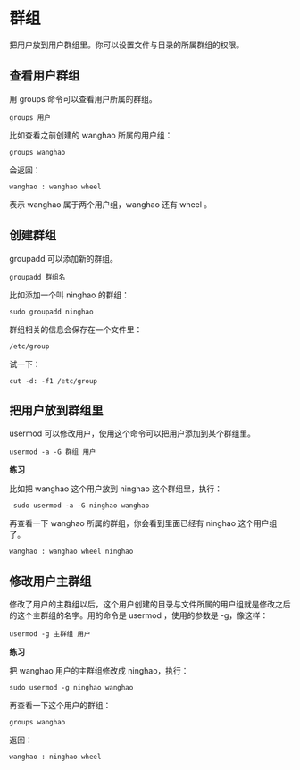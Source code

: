 # 群组

把用户放到用户群组里。你可以设置文件与目录的所属群组的权限。

## 查看用户群组

用 groups 命令可以查看用户所属的群组。

```
groups 用户
```

比如查看之前创建的 wanghao 所属的用户组：

```
groups wanghao
```

会返回：

```
wanghao : wanghao wheel
```

表示 wanghao 属于两个用户组，wanghao 还有 wheel 。

## 创建群组

groupadd 可以添加新的群组。

```
groupadd 群组名
```

比如添加一个叫 ninghao 的群组：

```
sudo groupadd ninghao
```

群组相关的信息会保存在一个文件里：

```
/etc/group
```

试一下：

```
cut -d: -f1 /etc/group
```

## 把用户放到群组里

usermod 可以修改用户，使用这个命令可以把用户添加到某个群组里。

```
usermod -a -G 群组 用户
```

**练习**

比如把 wanghao 这个用户放到 ninghao 这个群组里，执行：

```
 sudo usermod -a -G ninghao wanghao
```

再查看一下 wanghao 所属的群组，你会看到里面已经有 ninghao 这个用户组了。

```
wanghao : wanghao wheel ninghao
```

## 修改用户主群组

修改了用户的主群组以后，这个用户创建的目录与文件所属的用户组就是修改之后的这个主群组的名字。用的命令是 usermod ，使用的参数是 -g，像这样：

```
usermod -g 主群组 用户
```

**练习**

把 wanghao 用户的主群组修改成 ninghao，执行：

```
sudo usermod -g ninghao wanghao
```

再查看一下这个用户的群组：

```
groups wanghao
```

返回：

```
wanghao : ninghao wheel
```



